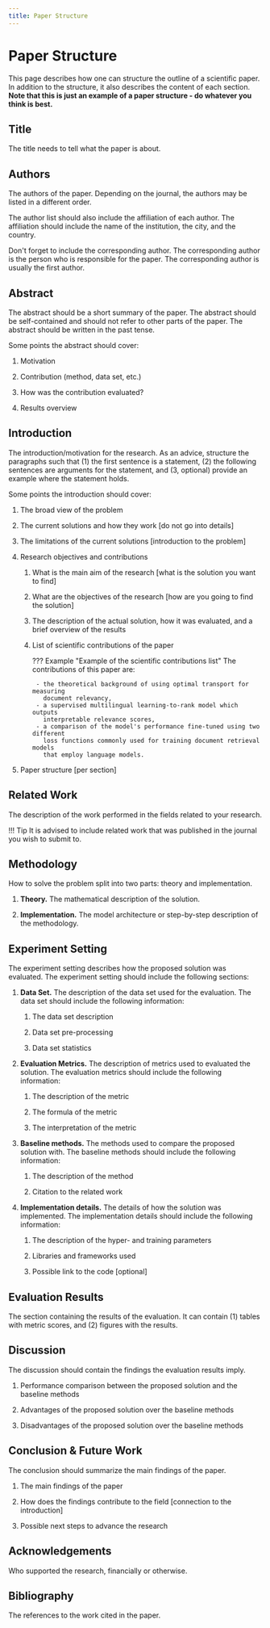 ```yaml
---
title: Paper Structure
---
```


# Paper Structure

This page describes how one can structure the outline of a scientific paper.
In addition to the structure, it also describes the content of each section.
**Note that this is just an example of a paper structure - do whatever
you think is best.**

## Title

The title needs to tell what the paper is about.

## Authors

The authors of the paper. Depending on the journal, the authors may be listed
in a different order.

The author list should also include the affiliation of each author. The affiliation
should include the name of the institution, the city, and the country.

Don't forget to include the corresponding author. The corresponding author is the
person who is responsible for the paper. The corresponding author is usually the
first author.

## Abstract

The abstract should be a short summary of the paper. The abstract should be
self-contained and should not refer to other parts of the paper. The abstract
should be written in the past tense.

Some points the abstract should cover:

1. Motivation

2. Contribution (method, data set, etc.)

3. How was the contribution evaluated?

4. Results overview

## Introduction

The introduction/motivation for the research. As an advice, structure the
paragraphs such that (1) the first sentence is a statement, (2) the following
sentences are arguments for the statement, and (3, optional) provide an example
where the statement holds.

Some points the introduction should cover:

1. The broad view of the problem

2. The current solutions and how they work [do not go into details]

3. The limitations of the current solutions [introduction to the problem]

4. Research objectives and contributions

    1. What is the main aim of the research [what is the solution you want to
       find]

    2. What are the objectives of the research [how are you going to find the
       solution]

    3. The description of the actual solution, how it was evaluated, and a brief
       overview of the results

    4. List of scientific contributions of the paper

        ??? Example "Example of the scientific contributions list"
            The contributions of this paper are:

            - the theoretical background of using optimal transport for measuring
              document relevancy,
            - a supervised multilingual learning-to-rank model which outputs
              interpretable relevance scores,
            - a comparison of the model's performance fine-tuned using two different
              loss functions commonly used for training document retrieval models
              that employ language models.

5. Paper structure [per section]


## Related Work

The description of the work performed in the fields related to your research.

!!! Tip
    It is advised to include related work that was published in the journal you
    wish to submit to.
## Methodology

How to solve the problem split into two parts: theory and implementation.

1. **Theory.** The mathematical description of the solution.

2. **Implementation.** The model architecture or step-by-step description of the
   methodology.

## Experiment Setting

The experiment setting describes how the proposed solution was evaluated. The
experiment setting should include the following sections:

1. **Data Set.** The description of the data set used for the evaluation. The
   data set should include the following information:

    1. The data set description

    2. Data set pre-processing

    3. Data set statistics

2. **Evaluation Metrics.** The description of metrics used to evaluated the
   solution. The evaluation metrics should include the following information:

    1. The description of the metric

    2. The formula of the metric

    3. The interpretation of the metric

3. **Baseline methods.** The methods used to compare the proposed solution with.
   The baseline methods should include the following information:

    1. The description of the method

    2. Citation to the related work

4. **Implementation details.** The details of how the solution was implemented.
   The implementation details should include the following information:

    1. The description of the hyper- and training parameters

    2. Libraries and frameworks used

    3. Possible link to the code [optional]

## Evaluation Results

The section containing the results of the evaluation. It can contain (1) tables
with metric scores, and (2) figures with the results.

## Discussion

The discussion should contain the findings the evaluation results imply.

1. Performance comparison between the proposed solution and the baseline methods

2. Advantages of the proposed solution over the baseline methods

3. Disadvantages of the proposed solution over the baseline methods

## Conclusion & Future Work

The conclusion should summarize the main findings of the paper.

1. The main findings of the paper

2. How does the findings contribute to the field [connection to the introduction]

3. Possible next steps to advance the research

## Acknowledgements

Who supported the research, financially or otherwise.

## Bibliography

The references to the work cited in the paper.

